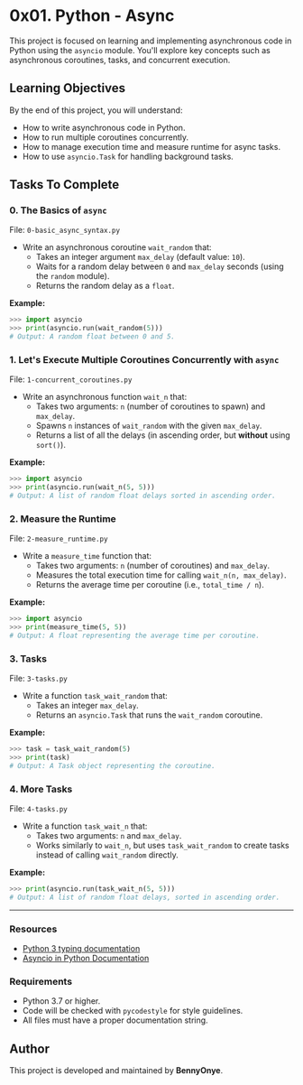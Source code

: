 # 0x01. Python - Async

This project is focused on learning and implementing asynchronous code in Python using the `asyncio` module. You'll explore key concepts such as asynchronous coroutines, tasks, and concurrent execution.

## Learning Objectives

By the end of this project, you will understand:

- How to write asynchronous code in Python.
- How to run multiple coroutines concurrently.
- How to manage execution time and measure runtime for async tasks.
- How to use `asyncio.Task` for handling background tasks.

## Tasks To Complete

### 0. The Basics of `async`
File: `0-basic_async_syntax.py`

- Write an asynchronous coroutine `wait_random` that:
  - Takes an integer argument `max_delay` (default value: `10`).
  - Waits for a random delay between `0` and `max_delay` seconds (using the `random` module).
  - Returns the random delay as a `float`.
  
**Example:**
```python
>>> import asyncio
>>> print(asyncio.run(wait_random(5)))
# Output: A random float between 0 and 5.
```

### 1. Let's Execute Multiple Coroutines Concurrently with `async`
File: `1-concurrent_coroutines.py`

- Write an asynchronous function `wait_n` that:
  - Takes two arguments: `n` (number of coroutines to spawn) and `max_delay`.
  - Spawns `n` instances of `wait_random` with the given `max_delay`.
  - Returns a list of all the delays (in ascending order, but **without** using `sort()`).

**Example:**
```python
>>> import asyncio
>>> print(asyncio.run(wait_n(5, 5)))
# Output: A list of random float delays sorted in ascending order.
```

### 2. Measure the Runtime
File: `2-measure_runtime.py`

- Write a `measure_time` function that:
  - Takes two arguments: `n` (number of coroutines) and `max_delay`.
  - Measures the total execution time for calling `wait_n(n, max_delay)`.
  - Returns the average time per coroutine (i.e., `total_time / n`).
  
**Example:**
```python
>>> import asyncio
>>> print(measure_time(5, 5))
# Output: A float representing the average time per coroutine.
```

### 3. Tasks
File: `3-tasks.py`

- Write a function `task_wait_random` that:
  - Takes an integer `max_delay`.
  - Returns an `asyncio.Task` that runs the `wait_random` coroutine.
  
**Example:**
```python
>>> task = task_wait_random(5)
>>> print(task)
# Output: A Task object representing the coroutine.
```

### 4. More Tasks
File: `4-tasks.py`

- Write a function `task_wait_n` that:
  - Takes two arguments: `n` and `max_delay`.
  - Works similarly to `wait_n`, but uses `task_wait_random` to create tasks instead of calling `wait_random` directly.
  
**Example:**
```python
>>> print(asyncio.run(task_wait_n(5, 5)))
# Output: A list of random float delays, sorted in ascending order.
```

---

### Resources
- [Python 3 typing documentation](https://docs.python.org/3/library/typing.html)
- [Asyncio in Python Documentation](https://docs.python.org/3/library/asyncio.html)

### Requirements
- Python 3.7 or higher.
- Code will be checked with `pycodestyle` for style guidelines.
- All files must have a proper documentation string.

## Author
This project is developed and maintained by **BennyOnye**.
